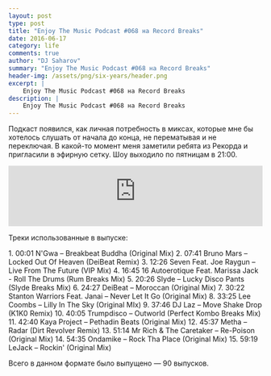 ```yaml
---
layout: post
type: post
title: "Enjoy The Music Podcast #068 на Record Breaks"
date: 2016-06-17
category: life
comments: true
author: "DJ Saharov"
summary: "Enjoy The Music Podcast #068 на Record Breaks"
header-img: /assets/png/six-years/header.png
excerpt: |
    Enjoy The Music Podcast #068 на Record Breaks
description: |
    Enjoy The Music Podcast #068 на Record Breaks
---
```


<p>
<span class="firstcharacter">П</span>одкаст появился, как личная потребность в миксах, которые мне бы хотелось слушать от начала до конца, не перематывая и не переключая. В какой-то момент меня заметили ребята из Рекорда и пригласили в эфирную сетку. Шоу выходило по пятницам в 21:00.
</p>

<iframe width="100%" height="120" src="https://player-widget.mixcloud.com/widget/iframe/?hide_cover=1&feed=%2Fdjsaharovofficial%2Fenjoy-the-music-podcast-068%2F" frameborder="0" allow="encrypted-media; fullscreen; autoplay; idle-detection; speaker-selection; web-share;" ></iframe>

<p>Треки использованные в выпуске:</p>
1. 00:01 N'Gwa – Breakbeat Buddha (Original Mix)
2. 07:41 Bruno Mars – Locked Out Of Heaven (DeiBeat Remix)
3. 12:26 Seven Feat. Joe Raygun – Live From The Future (VIP Mix)
4. 16:45 16 Autoerotique Feat. Marissa Jack - Roll The Drums (Rum Breaks Mix)
5. 20:26 Slyde – Lucky Disco Pants (Slyde Breaks Mix)
6. 24:27 DeiBeat – Moroccan (Original Mix)
7. 30:22 Stanton Warriors Feat. Janai – Never Let It Go (Original Mix)
8. 33:25 Lee Coombs – Lilly In The Sky (Original MIx)
9. 37:46 DJ Laz – Move Shake Drop (K1K0 Remix)
10. 40:05 Trumpdisco – Outworld (Perfect Kombo Breaks Mix)
11. 42:40 Kaya Project – Pethadin Beats (Original Mix)
12. 45:37 Metha – Radar (Dirt Revolver Remix)
13. 51:14 Mr Rich & The Caretaker – Re-Poison (Original Mix)
14. 54:35 Ondamike – Rock Tha Place (Original Mix)
15. 59:19 LeJack – Rockin' (Original Mix)

<p>Всего в данном формате было выпущено &mdash; 90 выпусков.</p>